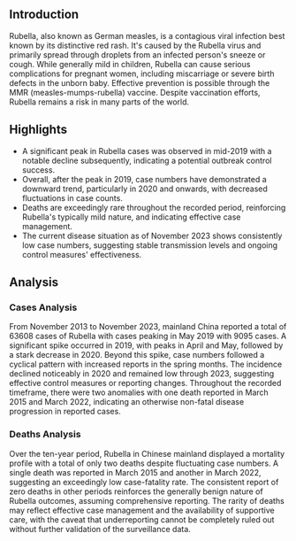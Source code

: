 ## Introduction

Rubella, also known as German measles, is a contagious viral infection best known by its distinctive red rash. It's caused by the Rubella virus and primarily spread through droplets from an infected person's sneeze or cough. While generally mild in children, Rubella can cause serious complications for pregnant women, including miscarriage or severe birth defects in the unborn baby. Effective prevention is possible through the MMR (measles-mumps-rubella) vaccine. Despite vaccination efforts, Rubella remains a risk in many parts of the world.
## Highlights

- A significant peak in Rubella cases was observed in mid-2019 with a notable decline subsequently, indicating a potential outbreak control success. <br/>
- Overall, after the peak in 2019, case numbers have demonstrated a downward trend, particularly in 2020 and onwards, with decreased fluctuations in case counts. <br/>
- Deaths are exceedingly rare throughout the recorded period, reinforcing Rubella's typically mild nature, and indicating effective case management. <br/>
- The current disease situation as of November 2023 shows consistently low case numbers, suggesting stable transmission levels and ongoing control measures' effectiveness.
## Analysis

### Cases Analysis
From November 2013 to November 2023, mainland China reported a total of 63608 cases of Rubella with cases peaking in May 2019 with 9095 cases. A significant spike occurred in 2019, with peaks in April and May, followed by a stark decrease in 2020. Beyond this spike, case numbers followed a cyclical pattern with increased reports in the spring months. The incidence declined noticeably in 2020 and remained low through 2023, suggesting effective control measures or reporting changes. Throughout the recorded timeframe, there were two anomalies with one death reported in March 2015 and March 2022, indicating an otherwise non-fatal disease progression in reported cases.

### Deaths Analysis
Over the ten-year period, Rubella in Chinese mainland displayed a mortality profile with a total of only two deaths despite fluctuating case numbers. A single death was reported in March 2015 and another in March 2022, suggesting an exceedingly low case-fatality rate. The consistent report of zero deaths in other periods reinforces the generally benign nature of Rubella outcomes, assuming comprehensive reporting. The rarity of deaths may reflect effective case management and the availability of supportive care, with the caveat that underreporting cannot be completely ruled out without further validation of the surveillance data.
